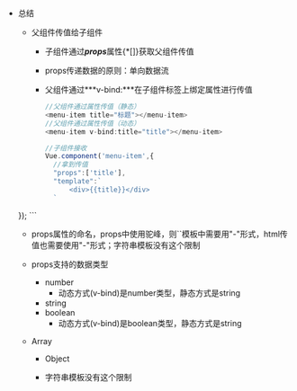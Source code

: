 - 总结

  - 父组件传值给子组件

    - 子组件通过***props***属性{*[]}获取父组件传值

    - props传递数据的原则：单向数据流

    - 父组件通过***v-bind:***在子组件标签上绑定属性进行传值
    
      ```javascript
      //父组件通过属性传值（静态）
      <menu-item title="标题"></menu-item>
      //父组件通过属性传值（动态）
      <menu-item v-bind:title="title"></menu-item>
      
      //子组件接收
      Vue.component('menu-item',{
        //拿到传值
        "props":['title'],
        "template":`
      		<div>{{title}}</div>
      	`
  });
      ```

    - props属性的命名，props中使用驼峰，则``模板中需要用"-"形式，html传值也需要使用"-"形式；字符串模板没有这个限制

    - props支持的数据类型
    
      - number
        - 动态方式(v-bind)是number类型，静态方式是string
      - string
      - boolean
        - 动态方式(v-bind)是boolean类型，静态方式是string
  - Array
      - Object
    
    - 字符串模板没有这个限制